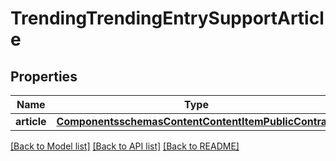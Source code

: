 # TrendingTrendingEntrySupportArticle

## Properties
Name | Type | Description | Notes
------------ | ------------- | ------------- | -------------
**article** | [**ComponentsschemasContentContentItemPublicContract**](ComponentsschemasContentContentItemPublicContract.md) |  | [optional] 

[[Back to Model list]](../README.md#documentation-for-models) [[Back to API list]](../README.md#documentation-for-api-endpoints) [[Back to README]](../README.md)



